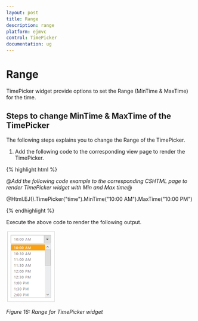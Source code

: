 ```yaml
---
layout: post
title: Range
description: range
platform: ejmvc
control: TimePicker
documentation: ug
---
```


# Range

TimePicker widget provide options to set the Range (MinTime & MaxTime) for the time.

## Steps to change MinTime & MaxTime of the TimePicker

The following steps explains you to change the Range of the TimePicker.

1. Add the following code to the corresponding view page to render the TimePicker.



{% highlight html %}

@*Add the following code example to the corresponding CSHTML page to render TimePicker widget with Min and Max time*@

@Html.EJ().TimePicker("time").MinTime("10:00 AM").MaxTime("10:00 PM")


{% endhighlight %}

Execute the above code to render the following output.

![](Range_images/Range_img1.png)



_Figure 16: Range for TimePicker widget_

